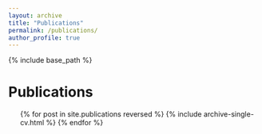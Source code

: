 ```yaml
---
layout: archive
title: "Publications"
permalink: /publications/
author_profile: true
---
```


{% include base_path %}


Publications
======
  <ul>{% for post in site.publications reversed %}
    {% include archive-single-cv.html %}
  {% endfor %}</ul>